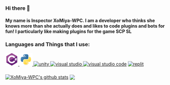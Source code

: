 ### Hi there 👋

<!--
**XoMiya-WPC/XoMiya-WPC** is a ✨ _special_ ✨ repository because its `README.md` (this file) appears on your GitHub profile.
-->
<h4 alight="left">My name is Inspector XoMiya-WPC. I am a developer who thinks she knows more than she actually does and likes to code plugins and bots for fun! I particularly like making plugins for the game SCP SL

  <h3 align="left"<<u>Languages and Things that I use:</u></h3>
<p align="left"> <a href="https://www.w3schools.com/cs/" target="_blank"> <img src="https://raw.githubusercontent.com/devicons/devicon/master/icons/csharp/csharp-original.svg" alt="csharp" width="40" height="40"/> </a> <a href="https://www.python.org" target="_blank"> <img src="https://raw.githubusercontent.com/devicons/devicon/master/icons/python/python-original.svg" alt="python" width="40" height="40"/> </a> <a href="https://unity.com/" target="_blank"> <img src="https://www.vectorlogo.zone/logos/unity3d/unity3d-icon.svg" alt="unity" width="40" height="40"/> </a> <a href= "https://visualstudio.microsoft.com/"target="_blank"> <img src="https://visualstudio.microsoft.com/wp-content/uploads/2019/06/BrandVisualStudioWin2019-3.svg" alt="visual studio" width="40" height="40"/> <a href= "https://code.visualstudio.com/"target="_blank"> <img src="https://upload.wikimedia.org/wikipedia/commons/thumb/9/9a/Visual_Studio_Code_1.35_icon.svg/1024px-Visual_Studio_Code_1.35_icon.svg.png" alt="visual studio code" width="40" height="40"/></a> <a href= "https://replit.com/~"target="_blank"> <img src="https://upload.wikimedia.org/wikipedia/commons/thumb/b/b2/Repl.it_logo.svg/1200px-Repl.it_logo.svg.png" alt="replit" width="40" height="40"/></a></p>

<h3 align="left"<My Statistics in case you care:></h3>
<a href="https://github.com/anuraghazra/github-readme-stats"><img align="center" src="https://github-readme-stats.vercel.app/api?username=xomiya-wpc&show_icons=true&include_all_commits=true&theme=synthwave&hide_border=true" alt="XoMiya-WPC's github stats" /></a> <a href="https://github.com/anuraghazra/github-readme-stats"><img align="center" src="https://github-readme-stats.vercel.app/api/top-langs/?username=xomiya-wpc&layout=compact&theme=synthwave&hide_border=true" /></a>


